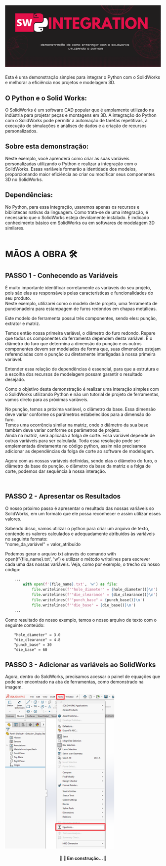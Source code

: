 <h1 align="center">
  <img src="src/images/sw_integration_01.png" alt="sw_integration_01">
</h1>

Esta é uma demonstração simples para integrar o Python com o SolidWorks e melhorar a eficiência nos projetos e modelagem 3D.
<br>


## O Python e o Solid Works:
O SolidWorks é um software CAD popular que é amplamente utilizado na indústria para projetar peças e montagens em 3D. A integração do Python com o SolidWorks pode permitir a automação de tarefas repetitivas, a execução de simulações e análises de dados e a criação de recursos personalizados.
<br>


## Sobre esta demonstração:
Neste exemplo, você aprenderá como criar as suas variáveis personalizadas utilizando o Python e realizar a integração com o SolidWorks. Essas variáveis formarão a identidade dos modelos, proporcionando maior eficiência ao criar ou modificar seus componentes 3D no SolidWorks.
<br>


## Dependências:
No Python, para essa integração, usaremos apenas os recursos e bibliotecas nativas da linguagem.
Como trata-se de uma integração, é necessário que o SolidWorks esteja devidamente instalado.
É indicado conhecimento básico em SolidWorks ou em softwares de modelagem 3D similares.
<br>
<br>


# MÃOS A OBRA 🛠
## PASSO 1 - Conhecendo as Variáveis
<div>
    <p>
        É muito importante identificar corretamente as variáveis do seu projeto, pois são elas as responsáveis pelas características e funcionalidades do seu produto.<br>
        Neste exemplo, utilizarei como o modelo deste projeto, uma ferramenta de puncionadeira para estampagem de furos redondos em chapas metálicas.
    </p>
    <p>
        Este modelo de ferramenta possuí três componentes, sendo eles: punção, extrator e matriz.
    </p>
    <p>
        Temos então nossa primeira variável, o diâmetro do furo redondo. Repare que todos os componentes da ferramenta dependem desta variável. É o diâmetro do furo que determina a dimensão do punção e os outros componentes devem ser modelados de forma que, suas dimensões estejam referenciadas com o punção ou diretamente interligadas à nossa primeira variável.
    </p>
    <p>
        Entender essa relação de dependências é essencial, para que a estrutura e a escolha dos recursos de modelagem possam garantir o resultado desejado.
    </p>
    <p>
        Como o objetivo desta demonstração é realizar uma interação simples com o SolidWorks utilizando Python e não um tutorial de projeto de ferramentas, vamos direto para as próximas variáveis.
    </p>
    <p>
        No punção, temos a próxima variável, o diâmetro da base. Essa dimensão deve variar conforme os parâmetros estabelecidos para a dimensão do furo.<br>
        Temos uma ocorrência similar na matriz, onde o diâmetro da sua base também deve variar conforme os parâmetros de projeto.<br>
        Ainda na matriz, será aplicada a folga de corte. Essa variável depende de outras variáveis para ser calculada. Toda essa resolução pode ser emplementada diretamente no código python, assim não precisamos adicionar as dependências da folga de corte ao software de modelagem.
    </p>
    <p>
        Agora com as nossas variáveis definidas, sendo elas o diâmetro do furo, o diâmetro da base do punção, o diâmetro da base da matriz e a folga de corte, podemos dar sequência à nossa interação.
    </p>
    <br>
</div>

## PASSO 2 - Apresentar os Resultados
<div>
    <p>
        O nosso próximo passo é apresentar o resultado das nossas variáveis so SolidWorks, em um formato que ele possa reconhecer e assim utilizar esses valores.
    </p>
    <p>
        Sabendo disso, vamos utilizar o python para criar um arquivo de texto, contendo os valores calculados e adequadamente atribuidos às variáveis no seguinte formato:<br>
        "nome_da_variável" = valor_atribuído
    </p>
    <p>
        Podemos gerar o arquivo txt através do comando with open(f'{file_name}.txt', 'w') e utilizar o método writelines para escrever cada uma das nossas variáveis. Veja, como por exemplo, o trecho do nosso código:
    </p>

```Python
    ...
        with open(f'{file_name}.txt', 'w') as file:
            file.writelines(f'"hole_diameter" = {hole_diameter()}\n')
            file.writelines(f'"die_clearance" = {die_clearance()}\n')
            file.writelines(f'"punch_base" = {punch_base()}\n')
            file.writelines(f'"die_base" = {die_base()}\n')
    ...
```



Como resultado do nosso exemplo, temos o nosso arquivo de texto com o seguinte conteúdo:



```
    "hole_diameter" = 3.0
    "die_clearance" = 4.8
    "punch_base" = 30
    "die_base" = 60
```

</div>

## PASSO 3 - Adicionar as variáveis ao SolidWorks

<div>
    <p>
        Agora, dentro do SoldWorks, precisamos acessar o painel de equações que pode ser encontrado na aba de ferramentas, como demonstrado na imagem.
    </p>
</div>

<img src="src/images/tool_equations.png" alt="equations" style="height: 500px;">



<h4 align="center"> 
	🚧  🚀 Em construção...  🚧
</h4>